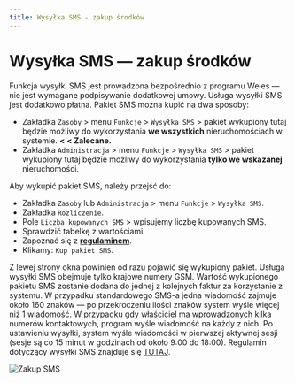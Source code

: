 ```yaml
---
title: Wysyłka SMS - zakup środków
---
```


# Wysyłka SMS — zakup środków

Funkcja wysyłki SMS jest prowadzona bezpośrednio z programu Weles — nie jest wymagane podpisywanie dodatkowej umowy. Usługa wysyłki SMS jest dodatkowo płatna. Pakiet SMS można kupić na dwa sposoby:

- Zakładka `Zasoby` > menu `Funkcje` > `Wysyłka SMS` > pakiet wykupiony tutaj będzie możliwy do wykorzystania **we wszystkich** nieruchomościach w systemie. **< < Zalecane.**
- Zakładka `Administracja` > menu `Funkcje` > `Wysyłka SMS` > pakiet wykupiony tutaj będzie możliwy do wykorzystania **tylko we wskazanej** nieruchomości.

Aby wykupić pakiet SMS, należy przejść do:

- Zakładka `Zasoby` lub `Administracja` > menu `Funkcje` > `Wysyłka SMS`.
- Zakładka `Rozliczenie`.
- Pole `Liczba kupowanych SMS` > wpisujemy liczbę kupowanych SMS.
- Sprawdzić tabelkę z wartościami.
- Zapoznać się z **[regulaminem](https://docs.google.com/document/d/10HBuFcquTAQhHlhH8buiezpAowFSK4MZujMfgxSNaKc/)**.
- Klikamy: `Kup pakiet SMS`.

Z lewej strony okna powinien od razu pojawić się wykupiony pakiet. Usługa wysyłki SMS obejmuje tylko krajowe numery GSM. Wartość wykupionego pakietu SMS zostanie dodana do jednej z kolejnych faktur za korzystanie z systemu. W przypadku standardowego SMS-a jedna wiadomość zajmuje około 160 znaków — po przekroczeniu ilości znaków system wyśle więcej niż 1 wiadomość. W przypadku gdy właściciel ma wprowadzonych kilka numerów kontaktowych, program wyśle wiadomość na każdy z nich. Po ustawieniu wysyłki, system wyśle wiadomości w pierwszej aktywnej sesji (sesje są co 15 minut w godzinach od około 9:00 do 18:00). Regulamin dotyczący wysyłki SMS znajduje się [TUTAJ](https://docs.google.com/document/d/10HBuFcquTAQhHlhH8buiezpAowFSK4MZujMfgxSNaKc/).

![Zakup SMS](smszakup.gif)